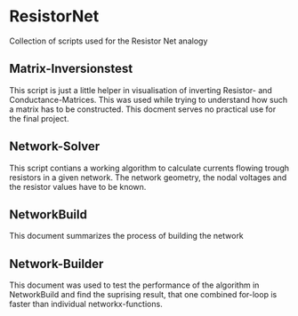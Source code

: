 # ResistorNet
Collection of scripts used for the Resistor Net analogy
## Matrix-Inversionstest
This script is just a little helper in visualisation of inverting Resistor- and Conductance-Matrices. 
This was used while trying to understand how such a matrix has to be constructed. 
This docment serves no practical use for the final project.
## Network-Solver
This script contians a working algorithm to calculate currents flowing trough resistors in a given network.
The network geometry, the nodal voltages and the resistor values have to be known.
## NetworkBuild
This document summarizes the process of building the network
## Network-Builder
This document was used to test the performance of the algorithm in NetworkBuild and find the suprising result, that one combined for-loop is faster than individual networkx-functions.
